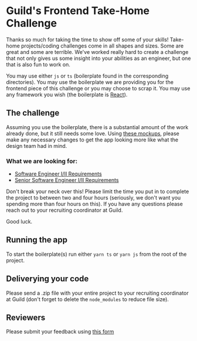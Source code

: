 # Guild's Frontend Take-Home Challenge

Thanks so much for taking the time to show off some of your skills! Take-home projects/coding challenges come in all shapes and sizes. Some are great and some are terrible. We've worked really hard to create a challenge that not only gives us some insight into your abilities as an engineer, but one that is also fun to work on.

You may use either `js` or `ts` (boilerplate found in the corresponding directories). You may use the boilerplate we are providing you for the frontend piece of this challenge or you may choose to scrap it. You may use any framework you wish (the boilerplate is [React](https://github.com/facebook/react)).

## The challenge

Assuming you use the boilerplate, there is a substantial amount of the work already done, but it still needs some love. Using [these mockups](https://guildeducation.invisionapp.com/console/Chat-App-ckmwji7i91mxy0139fc3kg31z/ckr40qrex002w0172a7sn2xb8/play), please make any necessary changes to get the app looking more like what the design team had in mind.

### What we are looking for:

- [Software Engineer I/II Requirements](SE_REQUIREMENTS.md)
- [Senior Software Engineer I/II Requirements](SSE_REQUIREMENTS.md)

Don't break your neck over this! Please limit the time you put in to complete the project to between two and four hours (seriously, we don't want you spending more than four hours on this). If you have any questions please reach out to your recruiting coordinator at Guild.

Good luck.

## Running the app

To start the boilerplate(s) run either `yarn ts` or `yarn js` from the root of the project.

## Deliverying your code

Please send a .zip file with your entire project to your recruiting coordinator at Guild (don't forget to delete the `node_modules` to reduce file size).

## Reviewers

Please submit your feedback using [this form](https://docs.google.com/forms/d/e/1FAIpQLSfwQWx31mxsetEq8qMjk4-noop-mCl_QwQf4yl1hJmp4FA8tQ/viewform?usp=sf_link)
